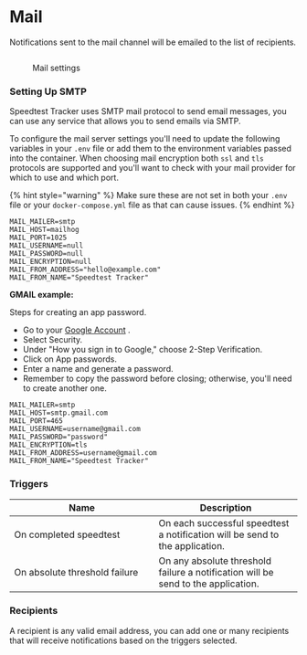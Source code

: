 # Mail

Notifications sent to the mail channel will be emailed to the list of recipients.

<figure><img src="../../.gitbook/assets/mail_notification.png" alt=""><figcaption><p>Mail settings</p></figcaption></figure>

### Setting Up SMTP

Speedtest Tracker uses SMTP mail protocol to send email messages, you can use any service that allows you to send emails via SMTP.&#x20;

To configure the mail server settings you'll need to update the following variables in your `.env` file or add them to the environment variables passed into the container. When choosing mail encryption both `ssl` and `tls` protocols are supported and you'll want to check with your mail provider for which to use and which port.

{% hint style="warning" %}
Make sure these are not set in both your `.env` file or your `docker-compose.yml` file as that can cause issues.
{% endhint %}

```
MAIL_MAILER=smtp
MAIL_HOST=mailhog
MAIL_PORT=1025
MAIL_USERNAME=null
MAIL_PASSWORD=null
MAIL_ENCRYPTION=null
MAIL_FROM_ADDRESS="hello@example.com"
MAIL_FROM_NAME="Speedtest Tracker"
```

**GMAIL example:**

Steps for creating an app password.
- Go to your <a href="https://myaccount.google.com" title="Click here to access your Google Account">Google Account</a>
.
- Select Security.
- Under "How you sign in to Google," choose 2-Step Verification.
- Click on App passwords.
- Enter a name and generate a password.
- Remember to copy the password before closing; otherwise, you'll need to create another one.

```
MAIL_MAILER=smtp
MAIL_HOST=smtp.gmail.com
MAIL_PORT=465
MAIL_USERNAME=username@gmail.com
MAIL_PASSWORD="password"
MAIL_ENCRYPTION=tls
MAIL_FROM_ADDRESS=username@gmail.com
MAIL_FROM_NAME="Speedtest Tracker"
```

### Triggers

<table><thead><tr><th width="237">Name</th><th>Description</th></tr></thead><tbody><tr><td>On completed speedtest</td><td>On each successful speedtest a notification will be send to the application.</td></tr><tr><td>On absolute threshold failure</td><td>On any absolute threshold failure a notification will be send to the application.</td></tr></tbody></table>

### Recipients

A recipient is any valid email address, you can add one or many recipients that will receive notifications based on the triggers selected.
